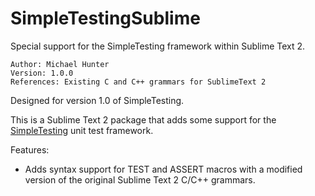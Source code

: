 SimpleTestingSublime
====================

Special support for the SimpleTesting framework within Sublime Text 2.

	Author: Michael Hunter
	Version: 1.0.0
	References: Existing C and C++ grammars for SublimeText 2

Designed for version 1.0 of SimpleTesting.

This is a Sublime Text 2 package that adds some support for the [SimpleTesting](https://github.com/coretick/SimpleTesting) unit test framework. 

Features:
* Adds syntax support for TEST and ASSERT macros with a modified version of the original Sublime Text 2 C/C++ grammars.

